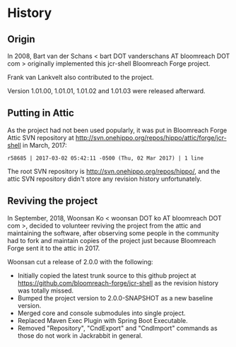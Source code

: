 # History

## Origin

In 2008, Bart van der Schans < bart DOT vanderschans AT bloomreach DOT com >
originally implemented this jcr-shell Bloomreach Forge project.

Frank van Lankvelt also contributed to the project.

Version 1.01.00, 1.01.01, 1.01.02 and 1.01.03 were released afterward.

## Putting in Attic

As the project had not been used popularly, it was put in Bloomreach Forge Attic SVN
repository at http://svn.onehippo.org/repos/hippo/attic/forge/jcr-shell
in March, 2017:

```
r58685 | 2017-03-02 05:42:11 -0500 (Thu, 02 Mar 2017) | 1 line
```

The root SVN repository is http://svn.onehippo.org/repos/hippo/, and the attic
SVN repository didn't store any revision history unfortunately.

## Reviving the project

In September, 2018, Woonsan Ko < woonsan DOT ko AT bloomreach DOT com >, decided
to volunteer reviving the project from the attic and maintaining the software,
after observing some people in the community had to fork and maintain copies of
the project just because Bloomreach Forge sent it to the attic in 2017.

Woonsan cut a release of 2.0.0 with the following:

- Initially copied the latest trunk source to this github project at
https://github.com/bloomreach-forge/jcr-shell as the revision history was totally missed.
- Bumped the project version to 2.0.0-SNAPSHOT as a new baseline version.
- Merged core and console submodules into single project.
- Replaced Maven Exec Plugin with Spring Boot Executable.
- Removed "Repository", "CndExport" and "CndImport" commands as those do not work in Jackrabbit in general.

